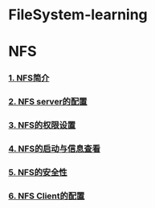 # FileSystem-learning


# NFS

### [1. NFS简介](https://github.com/Letitmiss/FS-learning/blob/master/blog/01.NFS1.md)
### [2. NFS server的配置](https://github.com/Letitmiss/FS-learning/blob/master/blog/01.NFS2.md)
### [3. NFS的权限设置](https://github.com/Letitmiss/FS-learning/blob/master/blog/01.NFS3.md)
### [4. NFS的启动与信息查看](https://github.com/Letitmiss/FS-learning/blob/master/blog/01.NFS4.md)
### [5. NFS的安全性](https://github.com/Letitmiss/FS-learning/blob/master/blog/01.NFS5.md)
### [6. NFS Client的配置](https://github.com/Letitmiss/FS-learning/blob/master/blog/01.NFS6.md)
